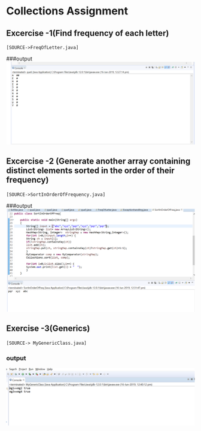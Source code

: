 # Collections Assignment

## Excercise -1(Find frequency of each letter)

    [SOURCE->FreqOfLetter.java]

###output
![](freqOfLetter.png)

## Excercise -2  (Generate another array containing distinct elements sorted in the order of their frequency)

    [SOURCE->SortInOrderOfFrequency.java]

###output
![](sortInFrequency.png)



## Exercise -3(Generics)

    [SOURCE-> MyGenericClass.java]

### output
![](Generics.png)        